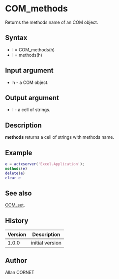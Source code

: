 

# COM_methods

Returns the methods name of an COM object.

## Syntax

- l = COM_methods(h)
- l = methods(h)

## Input argument

 - h - a COM object.

## Output argument

 - l - a cell of strings.

## Description


  <description><b>methods</b> returns a cell of strings with methods name.</description>


## Example

```matlab
e = actxserver('Excel.Application');
methods(e)
delete(e)
clear e
```

## See also

[COM_set](COM_set.md).
## History

|Version|Description|
|------|------|
|1.0.0|initial version|


## Author

Allan CORNET




